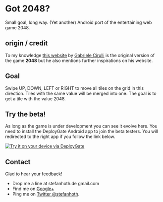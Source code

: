 
# Got 2048?

Small goal, long way. (Yet another) Android port of the entertaining web game 2048.

## origin / credit

To my knowledge [this website](http://gabrielecirulli.github.io/2048/) by [Gabriele Cirulli](http://gabrielecirulli.com/) is the original version of the game **2048** but he also mentions further inspirations on his website.

## Goal

Swipe UP, DOWN, LEFT or RIGHT to move all tiles on the grid in this direction. Tiles with the same value will be merged into one. The goal is to get a tile with the value 2048.

## Try the beta!

As long as the game is under development you can see it evolve here. You need to install the DeployGate Android app to join the beta testers. You will redirected to the right app if you follow the link below.

[<img src="https://dply.me/t3k14z/button/large" alt="Try it on your device via DeployGate">](https://dply.me/t3k14z#install)

## Contact

Glad to hear your feedback!

 - Drop me a line at stefanhoth.de <a t> gmail.com
 - Find me on [Google+](https://google.me/+StefanHoth) 
 - Ping me on [Twitter @stefanhoth](https://twitter.com/stefanhoth).
